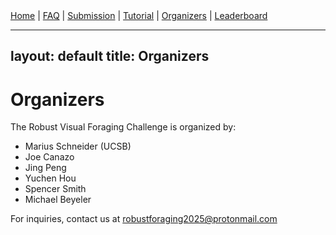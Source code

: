 <nav>
  <a href="/">Home</a> |
  <a href="/faq">FAQ</a> |
  <a href="/submission">Submission</a> |
  <a href="/tutorial">Tutorial</a> |
  <a href="/organizers">Organizers</a> |
  <a href="/leaderboard">Leaderboard</a>
</nav>

---
layout: default
title: Organizers
---

# Organizers

The Robust Visual Foraging Challenge is organized by:

- Marius Schneider (UCSB)
- Joe Canazo
- Jing Peng
- Yuchen Hou
- Spencer Smith
- Michael Beyeler

For inquiries, contact us at [robustforaging2025@protonmail.com](mailto:robustforaging2025@protonmail.com)
